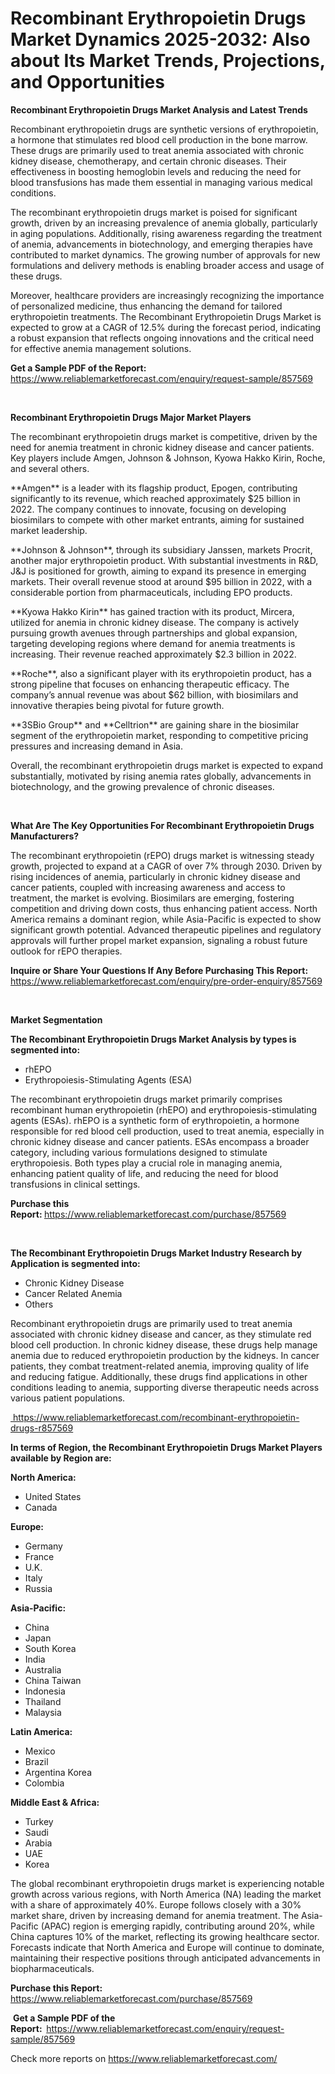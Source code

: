 <p><h1>Recombinant Erythropoietin Drugs Market Dynamics 2025-2032: Also about Its Market Trends, Projections, and Opportunities</h1></p><p><strong>Recombinant Erythropoietin Drugs Market Analysis and Latest Trends</strong></p>
<p><p>Recombinant erythropoietin drugs are synthetic versions of erythropoietin, a hormone that stimulates red blood cell production in the bone marrow. These drugs are primarily used to treat anemia associated with chronic kidney disease, chemotherapy, and certain chronic diseases. Their effectiveness in boosting hemoglobin levels and reducing the need for blood transfusions has made them essential in managing various medical conditions.</p><p>The recombinant erythropoietin drugs market is poised for significant growth, driven by an increasing prevalence of anemia globally, particularly in aging populations. Additionally, rising awareness regarding the treatment of anemia, advancements in biotechnology, and emerging therapies have contributed to market dynamics. The growing number of approvals for new formulations and delivery methods is enabling broader access and usage of these drugs.</p><p>Moreover, healthcare providers are increasingly recognizing the importance of personalized medicine, thus enhancing the demand for tailored erythropoietin treatments. The Recombinant Erythropoietin Drugs Market is expected to grow at a CAGR of 12.5% during the forecast period, indicating a robust expansion that reflects ongoing innovations and the critical need for effective anemia management solutions.</p></p>
<p><strong>Get a Sample PDF of the Report:&nbsp;</strong> <a href="https://www.reliablemarketforecast.com/enquiry/request-sample/857569?utm_campaign=2313&utm_medium=2&utm_source=Github&utm_content=ia&utm_term=08032025&utm_id=recombinant-erythropoietin-drugs">https://www.reliablemarketforecast.com/enquiry/request-sample/857569</a></p>
<p>&nbsp;</p>
<p><strong>Recombinant Erythropoietin Drugs Major Market Players</strong></p>
<p><p>The recombinant erythropoietin drugs market is competitive, driven by the need for anemia treatment in chronic kidney disease and cancer patients. Key players include Amgen, Johnson & Johnson, Kyowa Hakko Kirin, Roche, and several others.</p><p>**Amgen** is a leader with its flagship product, Epogen, contributing significantly to its revenue, which reached approximately $25 billion in 2022. The company continues to innovate, focusing on developing biosimilars to compete with other market entrants, aiming for sustained market leadership.</p><p>**Johnson & Johnson**, through its subsidiary Janssen, markets Procrit, another major erythropoietin product. With substantial investments in R&D, J&J is positioned for growth, aiming to expand its presence in emerging markets. Their overall revenue stood at around $95 billion in 2022, with a considerable portion from pharmaceuticals, including EPO products.</p><p>**Kyowa Hakko Kirin** has gained traction with its product, Mircera, utilized for anemia in chronic kidney disease. The company is actively pursuing growth avenues through partnerships and global expansion, targeting developing regions where demand for anemia treatments is increasing. Their revenue reached approximately $2.3 billion in 2022.</p><p>**Roche**, also a significant player with its erythropoietin product, has a strong pipeline that focuses on enhancing therapeutic efficacy. The company’s annual revenue was about $62 billion, with biosimilars and innovative therapies being pivotal for future growth.</p><p>**3SBio Group** and **Celltrion** are gaining share in the biosimilar segment of the erythropoietin market, responding to competitive pricing pressures and increasing demand in Asia.</p><p>Overall, the recombinant erythropoietin drugs market is expected to expand substantially, motivated by rising anemia rates globally, advancements in biotechnology, and the growing prevalence of chronic diseases.</p></p>
<p>&nbsp;</p>
<p><strong>What Are The Key Opportunities For Recombinant Erythropoietin Drugs Manufacturers?</strong></p>
<p><p>The recombinant erythropoietin (rEPO) drugs market is witnessing steady growth, projected to expand at a CAGR of over 7% through 2030. Driven by rising incidences of anemia, particularly in chronic kidney disease and cancer patients, coupled with increasing awareness and access to treatment, the market is evolving. Biosimilars are emerging, fostering competition and driving down costs, thus enhancing patient access. North America remains a dominant region, while Asia-Pacific is expected to show significant growth potential. Advanced therapeutic pipelines and regulatory approvals will further propel market expansion, signaling a robust future outlook for rEPO therapies.</p></p>
<p><strong>Inquire or Share Your Questions If Any Before Purchasing This Report:</strong> <a href="https://www.reliablemarketforecast.com/enquiry/pre-order-enquiry/857569?utm_campaign=2313&utm_medium=2&utm_source=Github&utm_content=ia&utm_term=08032025&utm_id=recombinant-erythropoietin-drugs">https://www.reliablemarketforecast.com/enquiry/pre-order-enquiry/857569</a></p>
<p>&nbsp;</p>
<p><strong>Market Segmentation</strong></p>
<p><strong>The Recombinant Erythropoietin Drugs Market Analysis by types is segmented into:</strong></p>
<p><ul><li>rhEPO</li><li>Erythropoiesis-Stimulating Agents (ESA)</li></ul></p>
<p><p>The recombinant erythropoietin drugs market primarily comprises recombinant human erythropoietin (rhEPO) and erythropoiesis-stimulating agents (ESAs). rhEPO is a synthetic form of erythropoietin, a hormone responsible for red blood cell production, used to treat anemia, especially in chronic kidney disease and cancer patients. ESAs encompass a broader category, including various formulations designed to stimulate erythropoiesis. Both types play a crucial role in managing anemia, enhancing patient quality of life, and reducing the need for blood transfusions in clinical settings.</p></p>
<p><strong>Purchase this Report:&nbsp;</strong><a href="https://www.reliablemarketforecast.com/purchase/857569?utm_campaign=2313&utm_medium=2&utm_source=Github&utm_content=ia&utm_term=08032025&utm_id=recombinant-erythropoietin-drugs">https://www.reliablemarketforecast.com/purchase/857569</a></p>
<p>&nbsp;</p>
<p><strong>The Recombinant Erythropoietin Drugs Market Industry Research by Application is segmented into:</strong></p>
<p><ul><li>Chronic Kidney Disease</li><li>Cancer Related Anemia</li><li>Others</li></ul></p>
<p><p>Recombinant erythropoietin drugs are primarily used to treat anemia associated with chronic kidney disease and cancer, as they stimulate red blood cell production. In chronic kidney disease, these drugs help manage anemia due to reduced erythropoietin production by the kidneys. In cancer patients, they combat treatment-related anemia, improving quality of life and reducing fatigue. Additionally, these drugs find applications in other conditions leading to anemia, supporting diverse therapeutic needs across various patient populations.</p></p>
<p><a href="https://www.reliablemarketforecast.com/recombinant-erythropoietin-drugs-r857569?utm_campaign=2313&utm_medium=2&utm_source=Github&utm_content=ia&utm_term=08032025&utm_id=recombinant-erythropoietin-drugs">&nbsp;https://www.reliablemarketforecast.com/recombinant-erythropoietin-drugs-r857569</a></p>
<p><strong>In terms of Region, the Recombinant Erythropoietin Drugs Market Players available by Region are:</strong></p>
<p>
    <p> <strong> North America: </strong>
        <ul>
            <li>United States</li>
            <li>Canada</li>
        </ul>
        </p> 
    <p> <strong> Europe: </strong>
        <ul>
            <li>Germany</li>
            <li>France</li>
            <li>U.K.</li>
            <li>Italy</li>
            <li>Russia</li>
        </ul>
        </p> 
    <p> <strong> Asia-Pacific: </strong>
        <ul>
            <li>China</li>
            <li>Japan</li>
            <li>South Korea</li>
            <li>India</li>
            <li>Australia</li>
            <li>China Taiwan</li>
            <li>Indonesia</li>
            <li>Thailand</li>
            <li>Malaysia</li>
        </ul>
        </p> 
    <p> <strong> Latin America: </strong>
        <ul>
            <li>Mexico</li>
            <li>Brazil</li>
            <li>Argentina Korea</li>
            <li>Colombia</li>
        </ul>
        </p> 
    <p> <strong> Middle East & Africa: </strong>
        <ul>
            <li>Turkey</li>
            <li>Saudi</li>
            <li>Arabia</li>
            <li>UAE</li>
            <li>Korea</li>
        </ul>
    </p>
    </p>
<p><p>The global recombinant erythropoietin drugs market is experiencing notable growth across various regions, with North America (NA) leading the market with a share of approximately 40%. Europe follows closely with a 30% market share, driven by increasing demand for anemia treatment. The Asia-Pacific (APAC) region is emerging rapidly, contributing around 20%, while China captures 10% of the market, reflecting its growing healthcare sector. Forecasts indicate that North America and Europe will continue to dominate, maintaining their respective positions through anticipated advancements in biopharmaceuticals.</p></p>
<p><strong>Purchase this Report: </strong><a href="https://www.reliablemarketforecast.com/purchase/857569?utm_campaign=2313&utm_medium=2&utm_source=Github&utm_content=ia&utm_term=08032025&utm_id=recombinant-erythropoietin-drugs">https://www.reliablemarketforecast.com/purchase/857569</a></p>
<p>&nbsp;<strong>Get a Sample PDF of the Report:&nbsp;&nbsp;</strong><a href="https://www.reliablemarketforecast.com/enquiry/request-sample/857569?utm_campaign=2313&utm_medium=2&utm_source=Github&utm_content=ia&utm_term=08032025&utm_id=recombinant-erythropoietin-drugs">https://www.reliablemarketforecast.com/enquiry/request-sample/857569</a></p>
<p><strong></strong></p>
<p>Check more reports on <a href="https://www.reliablemarketforecast.com/?utm_campaign=2313&utm_medium=2&utm_source=Github&utm_content=ia&utm_term=08032025&utm_id=recombinant-erythropoietin-drugs">https://www.reliablemarketforecast.com/</a></p>